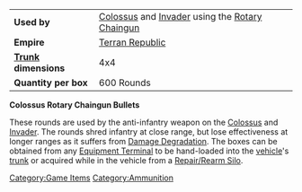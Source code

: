 |                                  |                                                                                                   |
| -------------------------------- | ------------------------------------------------------------------------------------------------- |
| **Used by**                      | [Colossus](Colossus.md) and [Invader](Invader.md) using the [Rotary Chaingun](Rotary_Chaingun.md) |
| **Empire**                       | [Terran Republic](Terran_Republic.md)                                                             |
| **[Trunk](Trunk.md) dimensions** | 4x4                                                                                               |
| **Quantity per box**             | 600 Rounds                                                                                        |

**Colossus Rotary Chaingun Bullets**

These rounds are used by the anti-infantry weapon on the
[Colossus](Colossus.md) and [Invader](Invader.md). The
rounds shred infantry at close range, but lose effectiveness at longer
ranges as it suffers from [Damage
Degradation](Damage_Degradation.md). The boxes can be obtained
from any [Equipment Terminal](Equipment_Terminal.md) to be
hand-loaded into the [vehicle](Vehicle.md)'s
[trunk](Trunk.md) or acquired while in the vehicle from a
[Repair/Rearm Silo](Repair_Rearm_Silo.md).

[Category:Game Items](Category:Game_Items.md)
[Category:Ammunition](Category:Ammunition.md)
